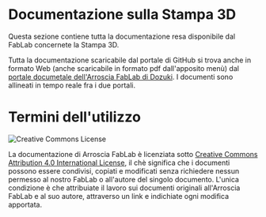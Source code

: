 # Documentazione sulla Stampa 3D

Questa sezione contiene tutta la documentazione resa disponibile dal FabLab concernete la Stampa 3D. 

Tutta la documentazione scaricabile dal portale di GitHub si trova anche in formato Web (anche scaricabile in formato pdf dall'apposito menù) dal [portale documetale dell'Arroscia FabLab di Dozuki](http://arrosciafablab.dozuki.com/). I documenti sono allineati in tempo reale fra i due portali.

# Termini dell'utilizzo

![Creative Commons License](https://i.creativecommons.org/l/by/4.0/88x31.png)

La documentazione di Arroscia FabLab è licenziata sotto [Creative Commons Attribution 4.0 International License](https://creativecommons.org/licenses/by/4.0/), il chè significa che i documenti possono essere condivisi, copiati e modificati senza richiedere nessun permesso al nostro FabLab o all'autore del singolo documento. L'unica condizione è che attribuiate il lavoro sui documenti originali all'Arroscia FabLab e al suo autore, attraverso un link e indichiate ogni modifica apportata.
